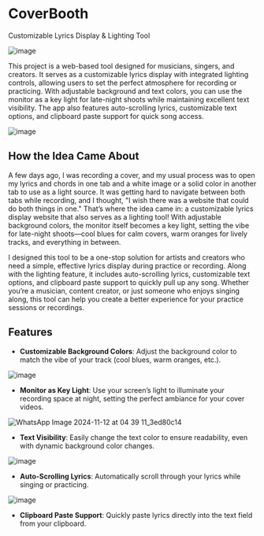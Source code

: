 # CoverBooth
Customizable Lyrics Display & Lighting Tool

![image](https://github.com/user-attachments/assets/bff485af-d5ba-430c-817b-3d22f57e5e06)


This project is a web-based tool designed for musicians, singers, and creators. It serves as a customizable lyrics display with integrated lighting controls, allowing users to set the perfect atmosphere for recording or practicing. With adjustable background and text colors, you can use the monitor as a key light for late-night shoots while maintaining excellent text visibility. The app also features auto-scrolling lyrics, customizable text options, and clipboard paste support for quick song access.

![image](https://github.com/user-attachments/assets/e167c555-fe96-4484-9b5c-dff4b3889a31)

## How the Idea Came About

A few days ago, I was recording a cover, and my usual process was to open my lyrics and chords in one tab and a white image or a solid color in another tab to use as a light source. It was getting hard to navigate between both tabs while recording, and I thought, "I wish there was a website that could do both things in one." That’s where the idea came in: a customizable lyrics display website that also serves as a lighting tool! With adjustable background colors, the monitor itself becomes a key light, setting the vibe for late-night shoots—cool blues for calm covers, warm oranges for lively tracks, and everything in between.

I designed this tool to be a one-stop solution for artists and creators who need a simple, effective lyrics display during practice or recording. Along with the lighting feature, it includes auto-scrolling lyrics, customizable text options, and clipboard paste support to quickly pull up any song. Whether you’re a musician, content creator, or just someone who enjoys singing along, this tool can help you create a better experience for your practice sessions or recordings.

## Features

- **Customizable Background Colors**: Adjust the background color to match the vibe of your track (cool blues, warm oranges, etc.).
  
![image](https://github.com/user-attachments/assets/e7c50073-de54-4a0e-b075-dcc9a955fdb3)

- **Monitor as Key Light**: Use your screen’s light to illuminate your recording space at night, setting the perfect ambiance for your cover videos.
  
![WhatsApp Image 2024-11-12 at 04 39 11_3ed80c14](https://github.com/user-attachments/assets/f93bdde2-b413-47a9-b86e-2cfea530309e)

- **Text Visibility**: Easily change the text color to ensure readability, even with dynamic background color changes.

![image](https://github.com/user-attachments/assets/c01bf8df-f818-4833-8523-3a2ae23f49a6)

- **Auto-Scrolling Lyrics**: Automatically scroll through your lyrics while singing or practicing.

![image](https://github.com/user-attachments/assets/ee55ddcc-ac1f-4e53-8e1a-c5d971231eba)

- **Clipboard Paste Support**: Quickly paste lyrics directly into the text field from your clipboard.
